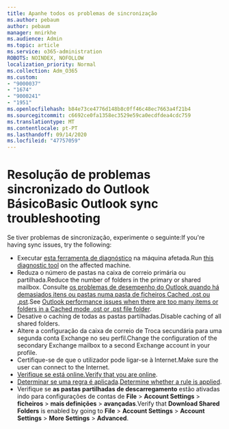 ```yaml
---
title: Apanhe todos os problemas de sincronização
ms.author: pebaum
author: pebaum
manager: mnirkhe
ms.audience: Admin
ms.topic: article
ms.service: o365-administration
ROBOTS: NOINDEX, NOFOLLOW
localization_priority: Normal
ms.collection: Adm_O365
ms.custom:
- "9000037"
- "1674"
- "9000241"
- "1951"
ms.openlocfilehash: b84e73ce4776d148b8c0ff46c48ec7663a4f21b4
ms.sourcegitcommit: c6692ce0fa1358ec3529e59ca0ecdfdea4cdc759
ms.translationtype: MT
ms.contentlocale: pt-PT
ms.lasthandoff: 09/14/2020
ms.locfileid: "47757059"
---
```

# <a name="basic-outlook-sync-troubleshooting"></a><span data-ttu-id="fdff9-102">Resolução de problemas sincronizado do Outlook Básico</span><span class="sxs-lookup"><span data-stu-id="fdff9-102">Basic Outlook sync troubleshooting</span></span>

<span data-ttu-id="fdff9-103">Se tiver problemas de sincronização, experimente o seguinte:</span><span class="sxs-lookup"><span data-stu-id="fdff9-103">If you're having sync issues, try the following:</span></span>

- <span data-ttu-id="fdff9-104">Executar [esta ferramenta de diagnóstico](https://aka.ms/sara-outlooksendreceive) na máquina afetada.</span><span class="sxs-lookup"><span data-stu-id="fdff9-104">Run [this diagnostic tool](https://aka.ms/sara-outlooksendreceive) on the affected machine.</span></span>
- <span data-ttu-id="fdff9-105">Reduza o número de pastas na caixa de correio primária ou partilhada.</span><span class="sxs-lookup"><span data-stu-id="fdff9-105">Reduce the number of folders in the primary or shared mailbox.</span></span> <span data-ttu-id="fdff9-106">Consulte [os problemas de desempenho do Outlook quando há demasiados itens ou pastas numa pasta de ficheiros Cached .ost ou .pst](https://support.microsoft.com/help/2768656/outlook-performance-issues-when-there-are-too-many-items-or-folders-in).</span><span class="sxs-lookup"><span data-stu-id="fdff9-106">See [Outlook performance issues when there are too many items or folders in a Cached mode .ost or .pst file folder](https://support.microsoft.com/help/2768656/outlook-performance-issues-when-there-are-too-many-items-or-folders-in).</span></span>
- <span data-ttu-id="fdff9-107">Desative o caching de todas as pastas partilhadas.</span><span class="sxs-lookup"><span data-stu-id="fdff9-107">Disable caching of all shared folders.</span></span>
- <span data-ttu-id="fdff9-108">Altere a configuração da caixa de correio de Troca secundária para uma segunda conta Exchange no seu perfil.</span><span class="sxs-lookup"><span data-stu-id="fdff9-108">Change the configuration of the secondary Exchange mailbox to a second Exchange account in your profile.</span></span>
- <span data-ttu-id="fdff9-109">Certifique-se de que o utilizador pode ligar-se à Internet.</span><span class="sxs-lookup"><span data-stu-id="fdff9-109">Make sure the user can connect to the Internet.</span></span> 
- <span data-ttu-id="fdff9-110">[Verifique se está online.](https://support.office.com/article/2460e4a8-16c7-47fc-b204-b1549275aac9)</span><span class="sxs-lookup"><span data-stu-id="fdff9-110">[Verify that you are online](https://support.office.com/article/2460e4a8-16c7-47fc-b204-b1549275aac9).</span></span>
- <span data-ttu-id="fdff9-111">[Determinar se uma regra é aplicada](https://support.office.com/article/C24F5DEA-9465-4DF4-AD17-A50704D66C59).</span><span class="sxs-lookup"><span data-stu-id="fdff9-111">[Determine whether a rule is applied](https://support.office.com/article/C24F5DEA-9465-4DF4-AD17-A50704D66C59).</span></span>
- <span data-ttu-id="fdff9-112">Verifique se **as pastas partilhadas de descarregamento** estão ativadas indo para configurações de contas de **File**  >  **Account Settings**  >  **ficheiros**  >  **mais definições**  >  **avançadas**.</span><span class="sxs-lookup"><span data-stu-id="fdff9-112">Verify that **Download Shared Folders** is enabled by going to **File** > **Account Settings** > **Account Settings** > **More Settings** > **Advanced**.</span></span>
